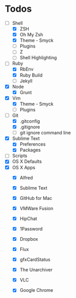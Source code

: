 # Todos

- [ ] Shell
	- [x] ZSH
	- [x] Oh My Zsh
	- [x] Theme - Smyck
	- [ ] Plugins
	- [ ] Z
	- [ ] Shell Highlighting
- [ ] Ruby
	- [x] RbEnv
	- [x] Ruby Build
	- [ ] Jekyll
- [x] Node
	- [x] Grunt
- [x] Vim
	- [x] Theme - Smyck
	- [ ] Plugins
- [ ] Git
	- [x] .gitconfig
	- [x] .gitignore
	- [ ] git ignore command line
- [x] Sublime Text
	- [x] Preferences
	- [x] Packages
- [ ] Scripts
- [x] OS X Defaults
- [x] OS X Apps
	- [x] Alfred
	- [x] Sublime Text
	- [x] GitHub for Mac
	- [x] VMWare Fusion
	- [x] HipChat
	- [x] 1Password
	- [x] Dropbox
	- [x] Flux
	- [x] gfxCardStatus
	- [x] The Unarchiver
	- [x] VLC
	- [x] Google Chrome

